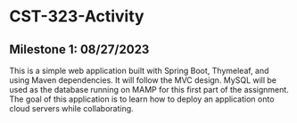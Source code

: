 # CST-323-Activity
## Milestone 1: 08/27/2023
This is a simple web application built with Spring Boot, Thymeleaf, and using Maven dependencies.
It will follow the MVC design. MySQL will be used as the database running on MAMP for this first part of the assignment.
The goal of this application is to learn how to deploy an application onto cloud servers while collaborating.